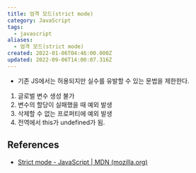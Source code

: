 ```yaml
---
title: 엄격 모드(strict mode)
category: JavaScript
tags:
  - javascript
aliases:
  - 엄격 모드(strict mode)
created: 2022-01-06T04:46:00.000Z
updated: 2022-09-06T14:00:07.316Z
---
```


- 기존 JS에서는 허용되지만 실수를 유발할 수 있는 문법을 제한한다.

1. 글로벌 변수 생성 불가
2. 변수의 할당이 실패했을 때 예외 발생
3. 삭제할 수 없는 프로퍼티에 예외 발생
4. 전역에서 this가 undefined가 됨.

## References

- [Strict mode - JavaScript | MDN (mozilla.org)](https://developer.mozilla.org/ko/docs/Web/JavaScript/Reference/Strict_mode)
